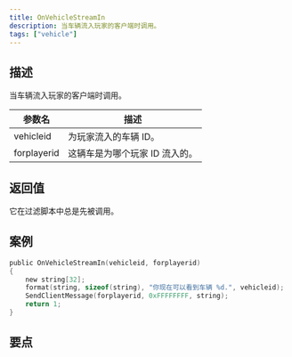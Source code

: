 ```yaml
---
title: OnVehicleStreamIn
description: 当车辆流入玩家的客户端时调用。
tags: ["vehicle"]
---
```


<VersionWarnCN name='回调' version='SA-MP 0.3a' />

## 描述

当车辆流入玩家的客户端时调用。

| 参数名      | 描述                           |
| ----------- | ------------------------------ |
| vehicleid   | 为玩家流入的车辆 ID。          |
| forplayerid | 这辆车是为哪个玩家 ID 流入的。 |

## 返回值

它在过滤脚本中总是先被调用。

## 案例

```c
public OnVehicleStreamIn(vehicleid, forplayerid)
{
    new string[32];
    format(string, sizeof(string), "你现在可以看到车辆 %d.", vehicleid);
    SendClientMessage(forplayerid, 0xFFFFFFFF, string);
    return 1;
}
```

## 要点

<TipNPCCallbacksCN />
